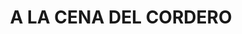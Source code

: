 ---
capo: 0
id: 237
lang: es-es
step: ele
subtitle: ''
tags:
- pas
- pen
title: A LA CENA DEL CORDERO
---